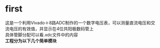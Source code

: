 # first
这是一个利用Vivado＋8路ADC制作的一个数字电压表，可以测量直流电压和交流电压的有效值，并显示在4位共阳极数码管上  
具体管脚分配可以看.xdc文件中的内容  
**工程分为以下几个简单模块**  
